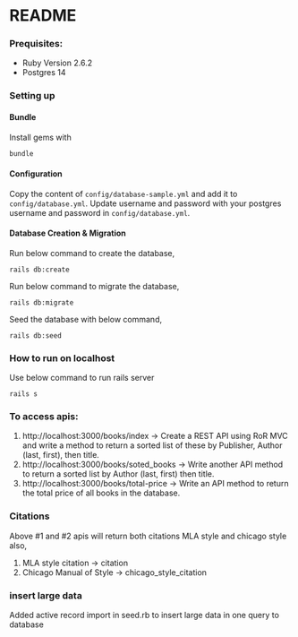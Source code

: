 # README

### Prequisites:
* Ruby Version  2.6.2
* Postgres 14

### Setting up

#### Bundle
Install gems with
```bash
bundle
```

#### Configuration
Copy the content of `config/database-sample.yml` and add it to `config/database.yml`. Update username and password with your postgres username and password in `config/database.yml`.

#### Database Creation & Migration
Run below command to create the database,
```azure
rails db:create 
```

Run below command to migrate the database,
```azure
rails db:migrate
```

Seed the database with below command,
```azure
rails db:seed
```

### How to run on localhost

Use below command to run rails server
```azure
rails s
```

### To access apis:
1. http://localhost:3000/books/index -> Create a REST API using RoR MVC and write a method to return a sorted list of these by
Publisher, Author (last, first), then title.
2. http://localhost:3000/books/soted_books -> Write another API method to return a sorted list by Author (last, first) then title.
3. http://localhost:3000/books/total-price -> Write an API method to return the total price of all books in the database.

### Citations
Above #1 and #2 apis will return both citations MLA style and chicago style also,
1. MLA style citation -> citation
2. Chicago Manual of Style -> chicago_style_citation

### insert large data
Added active record import in seed.rb to insert large data in one query to database

